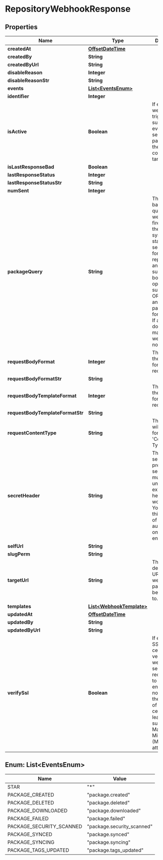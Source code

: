 
# RepositoryWebhookResponse

## Properties
Name | Type | Description | Notes
------------ | ------------- | ------------- | -------------
**createdAt** | [**OffsetDateTime**](OffsetDateTime.md) |  |  [optional]
**createdBy** | **String** |  |  [optional]
**createdByUrl** | **String** |  |  [optional]
**disableReason** | **Integer** |  |  [optional]
**disableReasonStr** | **String** |  |  [optional]
**events** | [**List&lt;EventsEnum&gt;**](#List&lt;EventsEnum&gt;) |  | 
**identifier** | **Integer** |  |  [optional]
**isActive** | **Boolean** | If enabled, the webhook will trigger on subscribed events and send payloads to the configured target URL. |  [optional]
**isLastResponseBad** | **Boolean** |  |  [optional]
**lastResponseStatus** | **Integer** |  |  [optional]
**lastResponseStatusStr** | **String** |  |  [optional]
**numSent** | **Integer** |  |  [optional]
**packageQuery** | **String** | The package-based search query for webhooks to fire. This uses the same syntax as the standard search used for repositories, and also supports boolean logic operators such as OR/AND/NOT and parentheses for grouping. If a package does not match, the webhook will not fire. |  [optional]
**requestBodyFormat** | **Integer** | The format of the payloads for webhook requests. |  [optional]
**requestBodyFormatStr** | **String** |  |  [optional]
**requestBodyTemplateFormat** | **Integer** | The format of the payloads for webhook requests. |  [optional]
**requestBodyTemplateFormatStr** | **String** |  |  [optional]
**requestContentType** | **String** | The value that will be sent for the &#39;Content Type&#39; header.  |  [optional]
**secretHeader** | **String** | The header to send the predefined secret in. This must be unique from existing headers or it won&#39;t be sent. You can use this as a form of authentication on the endpoint side. |  [optional]
**selfUrl** | **String** |  |  [optional]
**slugPerm** | **String** |  |  [optional]
**targetUrl** | **String** | The destination URL that webhook payloads will be POST&#39;ed to. | 
**templates** | [**List&lt;WebhookTemplate&gt;**](WebhookTemplate.md) |  | 
**updatedAt** | [**OffsetDateTime**](OffsetDateTime.md) |  |  [optional]
**updatedBy** | **String** |  |  [optional]
**updatedByUrl** | **String** |  |  [optional]
**verifySsl** | **Boolean** | If enabled, SSL certificates is verified when webhooks are sent. It&#39;s recommended to leave this enabled as not verifying the integrity of SSL certificates leaves you susceptible to Man-in-the-Middle (MITM) attacks. |  [optional]


<a name="List<EventsEnum>"></a>
## Enum: List&lt;EventsEnum&gt;
Name | Value
---- | -----
STAR | &quot;*&quot;
PACKAGE_CREATED | &quot;package.created&quot;
PACKAGE_DELETED | &quot;package.deleted&quot;
PACKAGE_DOWNLOADED | &quot;package.downloaded&quot;
PACKAGE_FAILED | &quot;package.failed&quot;
PACKAGE_SECURITY_SCANNED | &quot;package.security_scanned&quot;
PACKAGE_SYNCED | &quot;package.synced&quot;
PACKAGE_SYNCING | &quot;package.syncing&quot;
PACKAGE_TAGS_UPDATED | &quot;package.tags_updated&quot;



